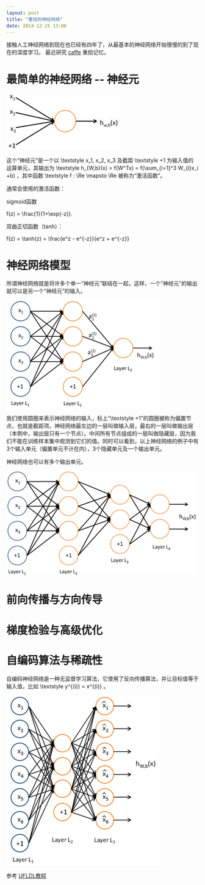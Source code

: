 ```yaml
---
layout: post
title: "重拾的神经网络"
date: 2014-12-25 13:00
---
```


接触人工神经网络到现在也已经有四年了，从最基本的神经网络开始慢慢的到了现在的深度学习。
最近研究 [caffe](https://github.com/BVLC/caffe) 重拾记忆。

最简单的神经网络 -- 神经元
=====================

![神经元](/images/300px-SingleNeuron.png)

这个“神经元”是一个以 \textstyle x_1, x_2, x_3 及截距 \textstyle +1 为输入值的运算单元，其输出为 \textstyle  h_{W,b}(x) = f(W^Tx) = f(\sum_{i=1}^3 W_{i}x_i +b) ，其中函数 \textstyle f : \Re \mapsto \Re 被称为“激活函数”。

通常会使用的激活函数：

sigmoid函数

f(z) = \frac{1}{1+\exp(-z)}.

双曲正切函数（tanh）：

f(z) = \tanh(z) = \frac{e^z - e^{-z}}{e^z + e^{-z}}

神经网络模型
==========

所谓神经网络就是将许多个单一“神经元”联结在一起，这样，一个“神经元”的输出就可以是另一个“神经元”的输入。

![](/images/400px-Network331.png)

我们使用圆圈来表示神经网络的输入，标上“\textstyle +1”的圆圈被称为偏置节点，也就是截距项。神经网络最左边的一层叫做输入层，最右的一层叫做输出层（本例中，输出层只有一个节点）。中间所有节点组成的一层叫做隐藏层，因为我们不能在训练样本集中观测到它们的值。同时可以看到，以上神经网络的例子中有3个输入单元（偏置单元不计在内），3个隐藏单元及一个输出单元。

神经网络也可以有多个输出单元。

![](/images/500px-Network3322.png)

前向传播与方向传导
==============

梯度检验与高级优化
==============

自编码算法与稀疏性
==============

自编码神经网络是一种无监督学习算法，它使用了反向传播算法，并让目标值等于输入值，比如 \textstyle y^{(i)} = x^{(i)} 。

![](/images/400px-Autoencoder636.png)

参考 [UFLDL教程](http://deeplearning.stanford.edu/wiki/index.php/UFLDL教程)
